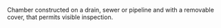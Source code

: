 Chamber constructed on a drain, sewer or pipeline and with a removable cover, that permits visible inspection.

<!-- end of short definition -->

